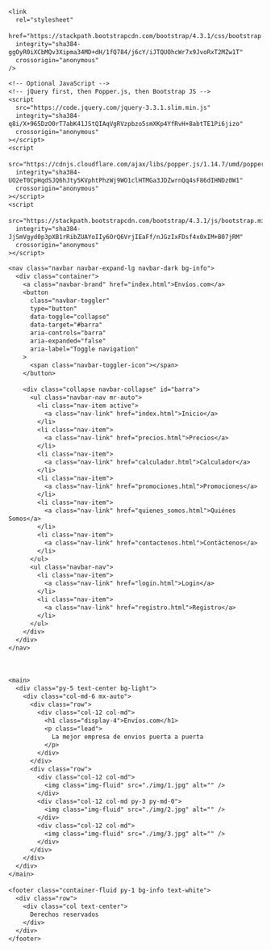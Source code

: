 <!DOCTYPE html>
<html lang="en">
  <head>
    <meta charset="utf-8" />
    <meta
      name="viewport"
      content="width=device-width, initial-scale=1, shrink-to-fit=no"
    />

    <link
      rel="stylesheet"
      href="https://stackpath.bootstrapcdn.com/bootstrap/4.3.1/css/bootstrap.min.css"
      integrity="sha384-ggOyR0iXCbMQv3Xipma34MD+dH/1fQ784/j6cY/iJTQUOhcWr7x9JvoRxT2MZw1T"
      crossorigin="anonymous"
    />
  </head>
  <body>


    <!-- Optional JavaScript -->
    <!-- jQuery first, then Popper.js, then Bootstrap JS -->
    <script
      src="https://code.jquery.com/jquery-3.3.1.slim.min.js"
      integrity="sha384-q8i/X+965DzO0rT7abK41JStQIAqVgRVzpbzo5smXKp4YfRvH+8abtTE1Pi6jizo"
      crossorigin="anonymous"
    ></script>
    <script
      src="https://cdnjs.cloudflare.com/ajax/libs/popper.js/1.14.7/umd/popper.min.js"
      integrity="sha384-UO2eT0CpHqdSJQ6hJty5KVphtPhzWj9WO1clHTMGa3JDZwrnQq4sF86dIHNDz0W1"
      crossorigin="anonymous"
    ></script>
    <script
      src="https://stackpath.bootstrapcdn.com/bootstrap/4.3.1/js/bootstrap.min.js"
      integrity="sha384-JjSmVgyd0p3pXB1rRibZUAYoIIy6OrQ6VrjIEaFf/nJGzIxFDsf4x0xIM+B07jRM"
      crossorigin="anonymous"
    ></script>
  </body>
</html>









    <nav class="navbar navbar-expand-lg navbar-dark bg-info">
      <div class="container">
        <a class="navbar-brand" href="index.html">Envíos.com</a>
        <button
          class="navbar-toggler"
          type="button"
          data-toggle="collapse"
          data-target="#barra"
          aria-controls="barra"
          aria-expanded="false"
          aria-label="Toggle navigation"
        >
          <span class="navbar-toggler-icon"></span>
        </button>

        <div class="collapse navbar-collapse" id="barra">
          <ul class="navbar-nav mr-auto">
            <li class="nav-item active">
              <a class="nav-link" href="index.html">Inicio</a>
            </li>
            <li class="nav-item">
              <a class="nav-link" href="precios.html">Precios</a>
            </li>
            <li class="nav-item">
              <a class="nav-link" href="calculador.html">Calculador</a>
            </li>
            <li class="nav-item">
              <a class="nav-link" href="promociones.html">Promociones</a>
            </li>
            <li class="nav-item">
              <a class="nav-link" href="quienes_somos.html">Quiénes Somos</a>
            </li>
            <li class="nav-item">
              <a class="nav-link" href="contactenos.html">Contáctenos</a>
            </li>
          </ul>
          <ul class="navbar-nav">
            <li class="nav-item">
              <a class="nav-link" href="login.html">Login</a>
            </li>
            <li class="nav-item">
              <a class="nav-link" href="registro.html">Registro</a>
            </li>
          </ul>
        </div>
      </div>
    </nav>


    
    <main>
      <div class="py-5 text-center bg-light">
        <div class="col-md-6 mx-auto">
          <div class="row">
            <div class="col-12 col-md">
              <h1 class="display-4">Envíos.com</h1>
              <p class="lead">
                La mejor empresa de envios puerta a puerta
              </p>
            </div>
          </div>
          <div class="row">
            <div class="col-12 col-md">
              <img class="img-fluid" src="./img/1.jpg" alt="" />
            </div>
            <div class="col-12 col-md py-3 py-md-0">
              <img class="img-fluid" src="./img/2.jpg" alt="" />
            </div>
            <div class="col-12 col-md">
              <img class="img-fluid" src="./img/3.jpg" alt="" />
            </div>
          </div>
        </div>
      </div>
    </main>

    <footer class="container-fluid py-1 bg-info text-white">
      <div class="row">
        <div class="col text-center">
          Derechos reservados
        </div>
      </div>
    </footer>
